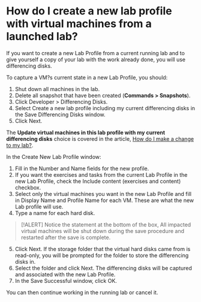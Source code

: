 # How do I create a new lab profile with virtual machines from a launched lab?

If you want to create a new Lab Profile from a current running lab and to give yourself a copy of your lab with the work already done, you will use differencing disks.

To capture a VM?s current state in a new Lab Profile, you should:

1. Shut down all machines in the lab.
1. Delete all snapshot that have been created (**Commands > Snapshots**).
1. Click Developer > Differencing Disks.
1. Select Create a new lab profile including my current differencing disks in the Save Differencing Disks window.
1. Click Next. 

The **Update virtual machines in this lab profile with my current differencing disks** choice is covered in the article, [How do I make a change to my lab?](how-do-i-make-a-change-to-my-lab.md).

In the Create New Lab Profile window:

1. Fill in the Number and Name fields for the new profile. 
1. If you want the exercises and tasks from the current Lab Profile in the new Lab Profile, check the Include content (exercises and content) checkbox.
1. Select only the virtual machines you want in the new Lab Profile and fill in Display Name and Profile Name for each VM. These are what the new Lab profile will use. 
1. Type a name for each hard disk. 

>[!ALERT] Notice the statement at the bottom of the box, All impacted virtual machines will be shut down during the save procedure and restarted after the save is complete. 

5. Click Next. If the storage folder that the virtual hard disks came from is read-only, you will be prompted for the folder to store the differencing disks in. 
6. Select the folder and click Next. The differencing disks will be captured and associated with the new Lab Profile. 
7. In the Save Successful window, click OK. 

You can then continue working in the running lab or cancel it.
